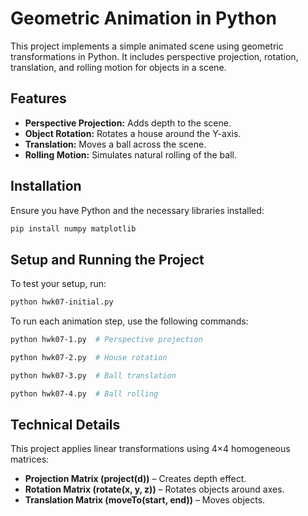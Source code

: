 # Geometric Animation in Python

This project implements a simple animated scene using geometric transformations in Python. It includes perspective projection, rotation, translation, and rolling motion for objects in a scene.

## Features
- **Perspective Projection:** Adds depth to the scene.
- **Object Rotation:** Rotates a house around the Y-axis.
- **Translation:** Moves a ball across the scene.
- **Rolling Motion:** Simulates natural rolling of the ball.

## Installation
Ensure you have Python and the necessary libraries installed:

```bash
pip install numpy matplotlib
```

## Setup and Running the Project

To test your setup, run:

```bash
python hwk07-initial.py
```

To run each animation step, use the following commands:
```bash
python hwk07-1.py  # Perspective projection
```

```bash
python hwk07-2.py  # House rotation
```

```bash
python hwk07-3.py  # Ball translation
```

```bash
python hwk07-4.py  # Ball rolling
```

## Technical Details
This project applies linear transformations using 4×4 homogeneous matrices:
- **Projection Matrix (project(d))** – Creates depth effect.
- **Rotation Matrix (rotate(x, y, z))** – Rotates objects around axes.
- **Translation Matrix (moveTo(start, end))** – Moves objects.
